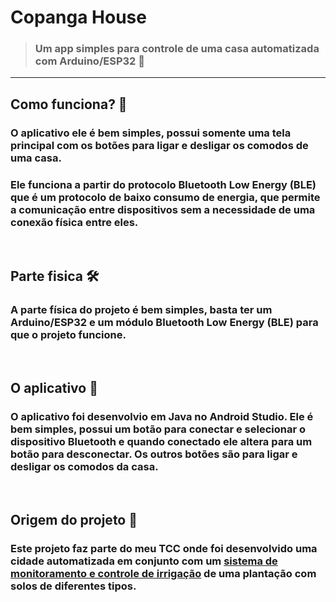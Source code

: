# Copanga House

> ### Um app simples para controle de uma casa automatizada com Arduino/ESP32 🤖

---

## Como funciona? 🤔

### O aplicativo ele é bem simples, possui somente uma tela principal com os botões para ligar e desligar os comodos de uma casa.

### Ele funciona a partir do protocolo Bluetooth Low Energy (BLE) que é um protocolo de baixo consumo de energia, que permite a comunicação entre dispositivos sem a necessidade de uma conexão física entre eles.

<br>

## Parte fisica 🛠

### A parte física do projeto é bem simples, basta ter um Arduino/ESP32 e um módulo Bluetooth Low Energy (BLE) para que o projeto funcione.

<p align="center">
  <!-- Imagem da casa aqui -->
  <!-- Imagem do circuito aqui -->
</p>

<br>

## O aplicativo 📱

### O aplicativo foi desenvolvio em Java no Android Studio. Ele é bem simples, possui um botão para conectar e selecionar o dispositivo Bluetooth e quando conectado ele altera para um botão para desconectar. Os outros botões são para ligar e desligar os comodos da casa.

<p align="center">
  <!-- Imagem da aplicação aqui -->
</p>

<br>

## Origem do projeto 🦖

### Este projeto faz parte do meu TCC onde foi desenvolvido uma cidade automatizada em conjunto com um [sistema de monitoramento e controle de irrigação](https://github.com/pedrofnseca/copanga) de uma plantação com solos de diferentes tipos.
